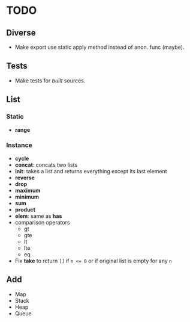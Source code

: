 # TODO

## Diverse

- Make export use static apply method instead of anon. func (maybe).

## Tests

- Make tests for _built_ sources.

## List

### Static

- **range**

### Instance

- **cycle**
- **concat**: concats two lists
- **init**: takes a list and returns everything except its last element
- **reverse**
- **drop**
- **maximum**
- **minimum**
- **sum**
- **product**
- **elem**: same as **has**
- comparison operators
    - gt
    - gte
    - lt
    - lte
    - eq
- Fix **take** to return `[]` if `n <= 0` or if original list is empty for any
`n`

## Add
 
- Map
- Stack
- Heap
- Queue

